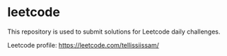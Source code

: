 # leetcode
This repository is used to submit solutions for Leetcode daily challenges.

Leetcode profile: https://leetcode.com/tellissiissam/ 
